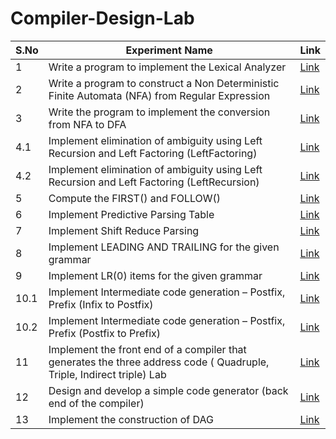 # Compiler-Design-Lab

| S.No | Experiment Name | Link | 
| --- | --- | --- |
| 1 | Write a program to implement the Lexical Analyzer | [Link](  https://github.com/VikashPR/CD/blob/main/LexicalAnalyzer.cpp  ) |
| 2 | Write a program to construct a Non Deterministic Finite Automata (NFA) from Regular Expression | [Link](  https://github.com/VikashPR/CD/blob/main/NFA-from-RE.c  ) |
| 3 | Write the program to implement the conversion from NFA to DFA | [Link](  https://github.com/VikashPR/CD/blob/main/NFA-to-DFA.cpp  ) |
| 4.1 | Implement elimination of ambiguity using Left Recursion and Left Factoring (LeftFactoring) | [Link](  https://github.com/VikashPR/CD/blob/main/LeftFactoring.cpp  ) |
| 4.2 | Implement elimination of ambiguity using Left Recursion and Left Factoring (LeftRecursion) | [Link](  https://github.com/VikashPR/CD/blob/main/LeftRecursion.cpp  ) |
| 5 | Compute the FIRST() and FOLLOW() | [Link](  https://github.com/VikashPR/CD/blob/main/First-Follow.c  ) |
| 6 | Implement Predictive Parsing Table | [Link](  https://github.com/VikashPR/CD/blob/main/PredictiveParsing.c  ) | 
| 7 | Implement Shift Reduce Parsing | [Link](  https://github.com/VikashPR/CD/blob/main/ShiftReduceParser.cpp  ) |
| 8 | Implement LEADING AND TRAILING for the given grammar | [Link](  https://github.com/VikashPR/CD/blob/main/Lead-Trail.cpp  ) |
| 9 | Implement LR(0) items for the given grammar | [Link](  https://github.com/VikashPR/CD/blob/main/LR0.cpp  ) |
| 10.1 | Implement Intermediate code generation – Postfix, Prefix (Infix to Postfix) | [Link](  https://github.com/VikashPR/CD/blob/main/Infix-to-Postfix.c  ) |
| 10.2 | Implement Intermediate code generation – Postfix, Prefix (Postfix to Prefix) | [Link](  https://github.com/VikashPR/CD/blob/main/Postfix-to-Prefix.c  ) |
| 11 | Implement the front end of a compiler that generates the three address code ( Quadruple, Triple, Indirect triple) Lab | [Link](  https://github.com/VikashPR/CD/blob/main/FrontEnd.c  ) |
| 12 | Design and develop a simple code generator (back end of the compiler) | [Link](  https://github.com/VikashPR/CD/blob/main/BackEnd.c  ) |
| 13 | Implement the construction of DAG | [Link](  https://github.com/VikashPR/CD/blob/main/DAG.cpp  ) |
